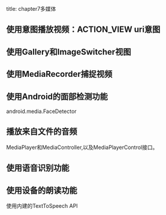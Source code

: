 title: chapter7多媒体 



使用意图播放视频：ACTION_VIEW uri意图
--------------------------

使用Gallery和ImageSwitcher视图
-------------------------

使用MediaRecorder捕捉视频
-------------------

使用Android的面部检测功能
----------------
android.media.FaceDetector

播放来自文件的音频
---------
MediaPlayer和MediaController,以及MediaPlayerControl接口。

使用语音识别功能
--------

使用设备的朗读功能
---------
使用内建的TextToSpeech API